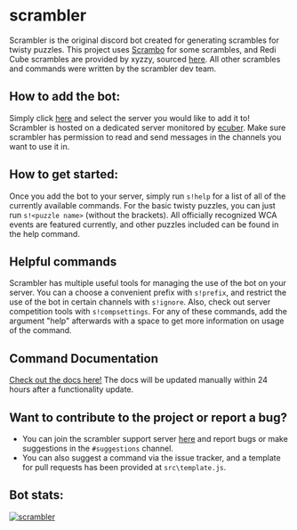 # scrambler
Scrambler is the original discord bot created for generating scrambles for twisty puzzles.
This project uses [Scrambo](https://github.com/nickcolley/scrambo) for some scrambles, and Redi Cube scrambles are provided by xyzzy, sourced [here](https://torchlight.github.io/rediscrambler.js). All other scrambles and commands were written by the scrambler dev team. 

## How to add the bot:
Simply click [here](https://discordapp.com/oauth2/authorize?client_id=423530119836073986&permissions=130048&scope=bot) and select the server you would like to add it to! Scrambler is hosted on a dedicated server monitored by [ecuber](https://github.com/ecuber/). Make sure scrambler has permission to read and send messages in the channels you want to use it in.

## How to get started:
Once you add the bot to your server, simply run `s!help` for a list of all of the currently available commands. For the basic twisty puzzles, you can just run `s!<puzzle name>` (without the brackets). All officially recognized WCA events are featured currently, and other puzzles included can be found in the help command.

## Helpful commands
Scrambler has multiple useful tools for managing the use of the bot on your server. You can a choose a convenient prefix with `s!prefix`, and restrict the use of the bot in certain channels with `s!ignore`. Also, check out server competition tools with `s!compsettings`. For any of these commands, add the argument "help" afterwards with a space to get more information on usage of the command.

## Command Documentation
[Check out the docs here!](https://scrambler.gitbook.io/docs/) The docs will be updated manually within 24 hours after a functionality update.

## Want to contribute to the project or report a bug?
  - You can join the scrambler support server [here](https://discord.gg/GeQvStw) and report bugs or make suggestions in the     `#suggestions` channel.
  - You can also suggest a command via the issue tracker, and a template for pull requests has been provided at `src\template.js`.

## Bot stats:
<a href="https://discordbots.org/bot/423530119836073986" >
  <img src="https://discordbots.org/api/widget/423530119836073986.svg" alt="scrambler" />
</a>
